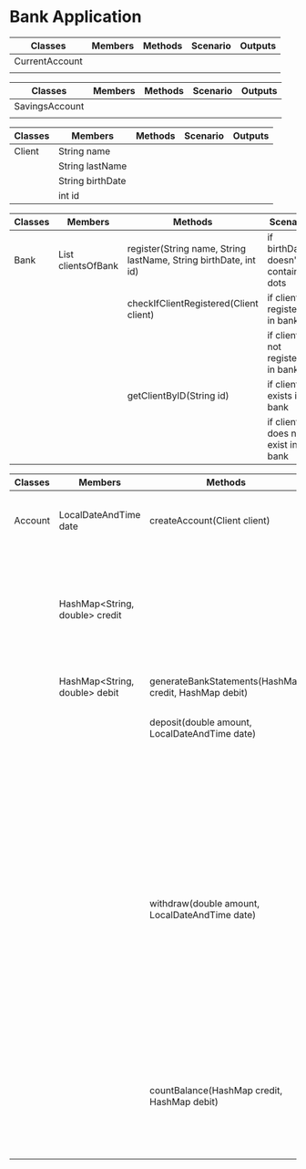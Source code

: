 # Bank Application

| Classes        | Members | Methods | Scenario | Outputs |
|----------------|---------|---------|----------|---------|
| CurrentAccount |         |         |          |         |
|                |         |         |          |         |

| Classes        | Members | Methods | Scenario | Outputs |
|----------------|---------|---------|----------|---------|
| SavingsAccount |         |         |          |         |
|                |         |         |          |         |

| Classes | Members          | Methods | Scenario | Outputs |
|---------|------------------|---------|----------|---------|
| Client  | String name      |         |          |         |
|         | String lastName  |         |          |         |
|         | String birthDate |         |          |         |
|         | int id           |         |          |         |

| Classes | Members                    | Methods                                                          | Scenario                           | Outputs   |
|---------|----------------------------|------------------------------------------------------------------|------------------------------------|-----------|
| Bank    | List<Client> clientsOfBank | register(String name, String lastName, String birthDate, int id) | if birthDate doesn't contains dots | Exception |
|         |                            | checkIfClientRegistered(Client client)                           | if client registered in bank       | true      |
|         |                            |                                                                  | if client not registered in bank   | false     |
|         |                            | getClientByID(String id)                                         | if client exists in bank           | Client    |
|         |                            |                                                                  | if client does not exist in bank   | null      |

| Classes | Members                        | Methods                                               | Scenario                                                                              | Outputs |
|---------|--------------------------------|-------------------------------------------------------|---------------------------------------------------------------------------------------|---------|
| Account | LocalDateAndTime date          | createAccount(Client client)                          | if client exists generate account number                                              | String  |
|         | HashMap<String, double> credit |                                                       | if client does not exists return String "To create account you need to be registered" | String  |
|         | HashMap<String, double>  debit | generateBankStatements(HashMap credit, HashMap debit) | create String statement                                                               | String  |
|         |                                |                                                       |                                                                                       |         |
|         |                                | deposit(double amount, LocalDateAndTime date)         | if amount and date given                                                              | HashMap |
|         |                                |                                                       | if amount given and date not set current date                                         | HashMap |
|         |                                |                                                       | if amount and date not given or date given without amount                             | HashMap |
|         |                                | withdraw(double amount, LocalDateAndTime date)        | if amount and date given                                                              | HashMap |
|         |                                |                                                       | if amount given and date not set current date                                         | HashMap |
|         |                                |                                                       | if amount and date not given or date given without amount                             | HashMap |
|         |                                | countBalance(HashMap credit, HashMap debit)           | if credit and debit is not empty                                                      | double  |
|         |                                |                                                       | if credit and debit is empty                                                          | 0.00    |